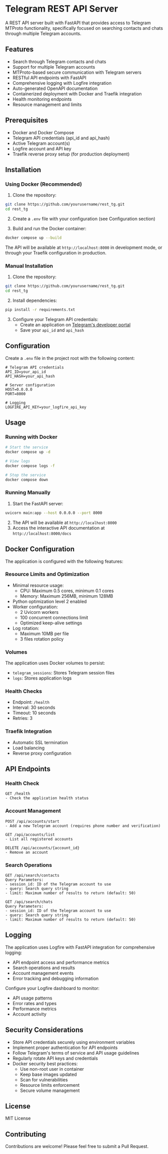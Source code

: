 # Telegram REST API Server

A REST API server built with FastAPI that provides access to Telegram MTProto functionality, specifically focused on searching contacts and chats through multiple Telegram accounts.

## Features

- Search through Telegram contacts and chats
- Support for multiple Telegram accounts
- MTProto-based secure communication with Telegram servers
- RESTful API endpoints with FastAPI
- Comprehensive logging with Logfire integration
- Auto-generated OpenAPI documentation
- Containerized deployment with Docker and Traefik integration
- Health monitoring endpoints
- Resource management and limits

## Prerequisites

- Docker and Docker Compose
- Telegram API credentials (api_id and api_hash)
- Active Telegram account(s)
- Logfire account and API key
- Traefik reverse proxy setup (for production deployment)

## Installation

### Using Docker (Recommended)

1. Clone the repository:
```bash
git clone https://github.com/yourusername/rest_tg.git
cd rest_tg
```

2. Create a `.env` file with your configuration (see Configuration section)

3. Build and run the Docker container:
```bash
docker compose up --build
```

The API will be available at `http://localhost:8000` in development mode, or through your Traefik configuration in production.

### Manual Installation

1. Clone the repository:
```bash
git clone https://github.com/yourusername/rest_tg.git
cd rest_tg
```

2. Install dependencies:
```bash
pip install -r requirements.txt
```

3. Configure your Telegram API credentials:
   - Create an application on [Telegram's developer portal](https://my.telegram.org/apps)
   - Save your `api_id` and `api_hash`

## Configuration

Create a `.env` file in the project root with the following content:
```
# Telegram API credentials
API_ID=your_api_id
API_HASH=your_api_hash

# Server configuration
HOST=0.0.0.0
PORT=8000

# Logging
LOGFIRE_API_KEY=your_logfire_api_key
```

## Usage

### Running with Docker

```bash
# Start the service
docker compose up -d

# View logs
docker compose logs -f

# Stop the service
docker compose down
```

### Running Manually

1. Start the FastAPI server:
```bash
uvicorn main:app --host 0.0.0.0 --port 8000
```

2. The API will be available at `http://localhost:8000`
3. Access the interactive API documentation at `http://localhost:8000/docs`

## Docker Configuration

The application is configured with the following features:

### Resource Limits and Optimization
- Minimal resource usage:
  - CPU: Maximum 0.5 cores, minimum 0.1 cores
  - Memory: Maximum 256MB, minimum 128MB
- Python optimization level 2 enabled
- Worker configuration:
  - 2 Uvicorn workers
  - 100 concurrent connections limit
  - Optimized keep-alive settings
- Log rotation:
  - Maximum 10MB per file
  - 3 files rotation policy

### Volumes
The application uses Docker volumes to persist:
- `telegram_sessions`: Stores Telegram session files
- `logs`: Stores application logs

### Health Checks
- Endpoint: `/health`
- Interval: 30 seconds
- Timeout: 10 seconds
- Retries: 3

### Traefik Integration
- Automatic SSL termination
- Load balancing
- Reverse proxy configuration

## API Endpoints

### Health Check
```
GET /health
- Check the application health status
```

### Account Management
```
POST /api/accounts/start
- Add a new Telegram account (requires phone number and verification)

GET /api/accounts/list
- List all registered accounts

DELETE /api/accounts/{account_id}
- Remove an account
```

### Search Operations
```
GET /api/search/contacts
Query Parameters:
- session_id: ID of the Telegram account to use
- query: Search query string
- limit: Maximum number of results to return (default: 50)

GET /api/search/chats
Query Parameters:
- session_id: ID of the Telegram account to use
- query: Search query string
- limit: Maximum number of results to return (default: 50)
```

## Logging

The application uses Logfire with FastAPI integration for comprehensive logging:
- API endpoint access and performance metrics
- Search operations and results
- Account management events
- Error tracking and debugging information

Configure your Logfire dashboard to monitor:
- API usage patterns
- Error rates and types
- Performance metrics
- Account activity

## Security Considerations

- Store API credentials securely using environment variables
- Implement proper authentication for API endpoints
- Follow Telegram's terms of service and API usage guidelines
- Regularly rotate API keys and credentials
- Docker security best practices:
  - Use non-root user in container
  - Keep base images updated
  - Scan for vulnerabilities
  - Resource limits enforcement
  - Secure volume management

## License

MIT License

## Contributing

Contributions are welcome! Please feel free to submit a Pull Request.
